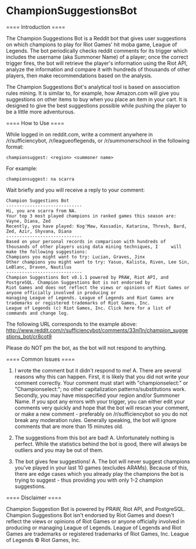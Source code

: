 # ChampionSuggestionsBot

==== Introduction ====

The Champion Suggestions Bot is a Reddit bot that gives user suggestions on which champions to play for Riot Games' hit moba game, League of Legends. The bot periodically checks reddit comments for its trigger which includes the username (aka Summoner Name) of a player; once the correct trigger fires, the bot will retrieve the player's information using the Riot API, analyze the information and compare it with hundreds of thousands of other players, then make recommendations based on the analysis.

The Champion Suggestions Bot's analytical tool is based on association rules mining. It is similar to, for example, how Amazon.com will give you suggestions on other items to buy when you place an item in your cart. It is designed to give the best suggestions possible while pushing the player to be a little more adventurous.

==== How to Use ====

While logged in on reddit.com, write a comment anywhere in /r/sufficiencybot, /r/leagueoflegends, or /r/summonerschool in the following format:

    championsuggest: <region> <summoner name>

For example:

    championsuggest: na scarra

Wait briefly and you will receive a reply to your comment:

    Champion Suggestions Bot
    -----------------------------
    Hi, you are scarra from NA.
    Your top 3 most played champions in ranked games this season are: Vayne, Diana, Zed
    Recently, you have played: Kog'Maw, Kassadin, Katarina, Thresh, Bard, Zed, Azir, Shyvana, Diana
    -----------------------------
    Based on your personal records in comparison with hundreds of thousands of other players using data mining techniques, I     will make the following suggestions:
    Champions you might want to try: Lucian, Graves, Jinx
    Other champions you might want to try: Yasuo, Kalista, Riven, Lee Sin, LeBlanc, Draven, Nautilus
    -----------------------------
    Champion Suggestions Bot v0.1.1 powered by PRAW, Riot API, and PostgreSQL. Champion Suggestions Bot is not endorsed by 
    Riot Games and does not reflect the views or opinions of Riot Games or anyone officially involved in producing or 
    managing League of Legends. League of Legends and Riot Games are trademarks or registered trademarks of Riot Games, Inc. 
    League of Legends (c) Riot Games, Inc. Click here for a list of commands and change log.

The following URL corresponds to the example above: http://www.reddit.com/r/sufficiencybot/comments/33nl1n/champion_suggestions_bot/cr8cot9

Please do NOT pm the bot, as the bot will not respond to anything. 

==== Common Issues ====

1. I wrote the comment but it didn't respond to me!
A. There are several reasons why this can happen. First, it is likely that you did not write your comment correctly. Your comment must start with "championselect:" or "Championselect:"; no other capitalization patterns/substitutions work. Secondly, you may have misspecified your region and/or Summoner Name.
   If you spot any errors with your trigger, you can either edit your comments very quickly and hope that the bot will rescan your comment, or make a new comment - preferably on /r/sufficiencybot so you do not break any moderation rules. Generally speaking, the bot will ignore comments that are more than 15 minutes old. 

2. The suggestions from this bot are bad!
A. Unfortunately nothing is perfect. While the statistics behind the bot is good, there will always be outliers and you may be out of them.

3. The bot gives few suggestions!
A. The bot will never suggest champions you've played in your last 10 games (excludes ARAMs). Because of this, there are edge cases which you already play the champions the bot is trying to suggest - thus providing you with only 1-2 champion suggestions. 

==== Disclaimer ====

Champion Suggestion Bot is powered by PRAW, Riot API, and PostgreSQL. Champion Suggestions Bot isn't endorsed by Riot Games and doesn't reflect the views or opinions of Riot Games or anyone officially involved in producing or managing League of Legends. League of Legends and Riot Games are trademarks or registered trademarks of Riot Games, Inc. League of Legends © Riot Games, Inc.
